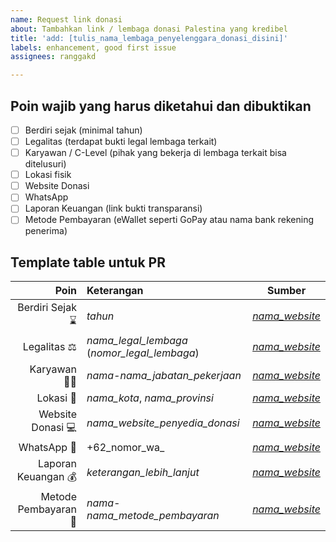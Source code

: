 ```yaml
---
name: Request link donasi
about: Tambahkan link / lembaga donasi Palestina yang kredibel
title: 'add: [tulis_nama_lembaga_penyelenggara_donasi_disini]'
labels: enhancement, good first issue
assignees: ranggakd

---
```


<!--
⚠Ini blok komentar HTML dan tak akan pernah muncul di issue dan hanya sebagai petunjuk⚠
-->

<!--
✔Centang poin yang bisa diketahui dan dibuktikan melalui link yang aktif dengan tulis x didalam [ ]✔
8️⃣Minimal 8 poin harus terpenuhi untuk mendukung kredibilitas, poin selain itu bisa ditambahkan sendiri8️⃣
-->
## Poin wajib yang harus diketahui dan dibuktikan
- [ ] Berdiri sejak (minimal tahun)
- [ ] Legalitas (terdapat bukti legal lembaga terkait)
- [ ] Karyawan / C-Level (pihak yang bekerja di lembaga terkait bisa ditelusuri)
- [ ] Lokasi fisik
- [ ] Website Donasi
- [ ] WhatsApp
- [ ] Laporan Keuangan (link bukti transparansi)
- [ ] Metode Pembayaran (eWallet seperti GoPay atau nama bank rekening penerima)

<!--
✔Sesuai isian poin sebelumnya , isi keterangan dan sumber✔
1️⃣Setiap poin minimal harus terpenuhi 1 keterangan dan 1 sumber, bisa >1 untuk sumber dan disarankan sekali1️⃣
Cek contoh di list tabel readme
-->
## Template table untuk PR
| Poin | Keterangan | Sumber |
| ---: | :--- | :---: |
| Berdiri Sejak ⌛ | _tahun_ | [_nama_website_](_link_) |
| Legalitas ⚖ | _nama_legal_lembaga_ (_nomor_legal_lembaga_) | [_nama_website_](_link_) |
| Karyawan 👨‍💻 | _nama-nama_jabatan_pekerjaan_ | [_nama_website_](_link_) |
| Lokasi 📍 | _nama_kota_, _nama_provinsi_ | [_nama_website_](_link_) |
| Website Donasi 💻 | _nama_website_penyedia_donasi_ | [_nama_website_](_link_) |
| WhatsApp 📲 | +62_nomor_wa_ | [_nama_website_](_link_) |
| Laporan Keuangan 💰 | _keterangan_lebih_lanjut_ | [_nama_website_](_link_) |
| Metode Pembayaran 📨 | _nama-nama_metode_pembayaran_ | [_nama_website_](_link_) |
